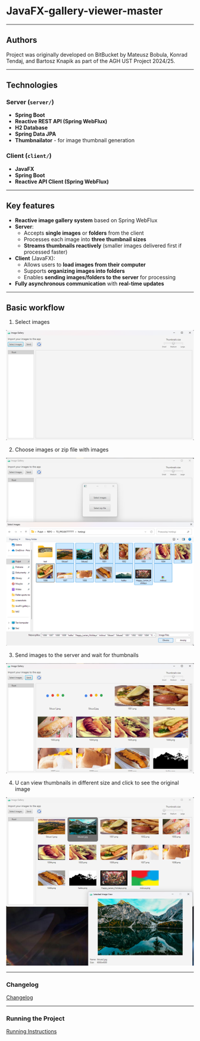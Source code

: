 # JavaFX-gallery-viewer-master

---

## Authors

Project was originally developed on BitBucket by Mateusz Bobula, Konrad Tendaj, and Bartosz Knapik as part of the AGH UST Project 2024/25.

---

## Technologies



### Server (`server/`)
- **Spring Boot** 
- **Reactive REST API (Spring WebFlux)**
- **H2 Database** 
- **Spring Data JPA**
- **Thumbnailator** - for image thumbnail generation

### Client (`client/`)
- **JavaFX**
- **Spring Boot** 
- **Reactive API Client (Spring WebFlux)**

---

## Key features
- **Reactive image gallery system** based on Spring WebFlux
- **Server**:
  - Accepts **single images** or **folders** from the client
  - Processes each image into **three thumbnail sizes**
  - **Streams thumbnails reactively** (smaller images delivered first if processed faster)
- **Client** (JavaFX):
  - Allows users to **load images from their computer**
  - Supports **organizing images into folders**
  - Enables **sending images/folders to the server** for processing
- **Fully asynchronous communication** with **real-time updates**

---

## Basic workflow

1) Select images

![Screenshot 1](screenshots/1.png)

2) Choose images or zip file with images

![Screenshot 2](screenshots/2.png)

3) Send images to the server and wait for thumbnails

![Screenshot 3](screenshots/3.png)

4) U can view thumbnails in different size and click to see the original image

![Screenshot 4](screenshots/4.png)


--- 
### Changelog

[Changelog](changelog.md)

---

### Running the Project

[Running Instructions](usage-instructions.md)